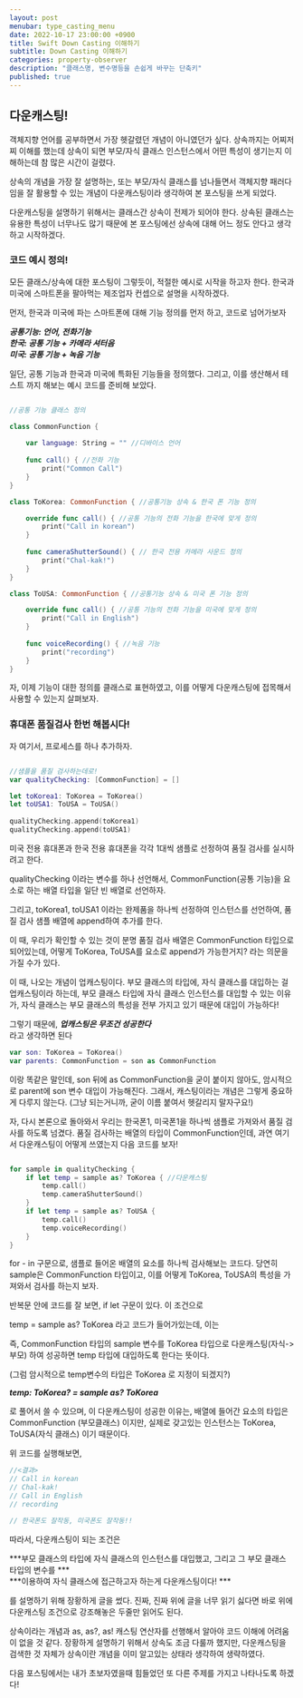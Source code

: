 ```yaml
---
layout: post
menubar: type_casting_menu
date: 2022-10-17 23:00:00 +0900
title: Swift Down Casting 이해하기
subtitle: Down Casting 이해하기
categories: property-observer
description: "클래스명, 변수명등을 손쉽게 바꾸는 단축키"
published: true
---
```


## 다운캐스팅!

객체지향 언어를 공부하면서 가장 헷갈렸던 개념이 아니였던가 싶다. 상속까지는 어찌저찌 이해를 했는데
상속이 되면 부모/자식 클래스 인스턴스에서 어떤 특성이 생기는지 이해하는데 참 많은 시간이 걸렸다.

상속의 개념을 가장 잘 설명하는, 또는 부모/자식 클래스를 넘나들면서 객체지향 패러다임을 잘 활용할 수
있는 개념이 다운캐스팅이라 생각하여 본 포스팅을 쓰게 되었다.

다운캐스팅을 설명하기 위해서는 클래스간 상속이 전제가 되어야 한다. 상속된 클래스는 유용한 특성이
너무나도 많기 때문에 본 포스팅에선 상속에 대해 어느 정도 안다고 생각하고 시작하겠다.

### 코드 예시 정의!
모든 클래스/상속에 대한 포스팅이 그렇듯이, 적절한 예시로 시작을 하고자 한다.
한국과 미국에 스마트폰을 팔아먹는 제조업자 컨셉으로 설명을 시작하겠다.

먼저, 한국과 미국에 파는 스마트폰에 대해 기능 정의를 먼저 하고, 코드로 넘어가보자

***공통기능: 언어, 전화기능*** <br>
***한국: 공통 기능 + 카메라 셔터음***<br>
***미국: 공통 기능 + 녹음 기능***

일단, 공통 기능과 한국과 미국에 특화된 기능들을 정의했다. 그리고, 이를 생산해서
테스트 까지 해보는 예시 코드를 준비해 보았다.


```swift

//공통 기능 클래스 정의

class CommonFunction { 
    
    var language: String = "" //디바이스 언어
    
    func call() { //전화 기능
        print("Common Call")
    }
}

class ToKorea: CommonFunction { //공통기능 상속 & 한국 폰 기능 정의

    override func call() { //공통 기능의 전화 기능을 한국에 맞게 정의
        print("Call in korean")
    }
    
    func cameraShutterSound() { // 한국 전용 카메라 사운드 정의
        print("Chal-kak!")
    }
}

class ToUSA: CommonFunction { //공통기능 상속 & 미국 폰 기능 정의

    override func call() { //공통 기능의 전화 기능을 미국에 맞게 정의
        print("Call in English")
    }
    
    func voiceRecording() { //녹음 기능
        print("recording")
    }
}

```

자, 이제 기능이 대한 정의를 클래스로 표현하였고, 이를 어떻게 다운캐스팅에 접목해서 사용할 수 있는지
살펴보자.

### 휴대폰 품질검사 한번 해봅시다!

자 여기서, 프로세스를 하나 추가하자. 

```swift

//샘플을 품질 검사하는데로!
var qualityChecking: [CommonFunction] = []

let toKorea1: ToKorea = ToKorea()
let toUSA1: ToUSA = ToUSA()
    
qualityChecking.append(toKorea1)
qualityChecking.append(toUSA1)


```

미국 전용 휴대폰과 한국 전용 휴대폰을 각각 1대씩 샘플로 선정하여 품질 검사를 실시하려고 한다.
 
qualityChecking 이라는 변수를 하나 선언해서, CommonFunction(공통 기능)을 요소로 하는
배열 타입을 일단 빈 배열로 선언하자.

그리고, toKorea1, toUSA1 이라는 완제품을 하나씩 선정하여 인스턴스를 선언하여, 
품질 검사 샘플 배열에 append하여 추가를 한다.

이 때, 우리가 확인할 수 있는 것이 분명 품질 검사 배열은 CommonFunction 타입으로 되어있는데, 
어떻게 ToKorea, ToUSA를 요소로 append가 가능한거지? 라는 의문을 가질 수가 있다.

이 때, 나오는 개념이 업캐스팅이다. 부모 클래스의 타입에, 자식 클래스를 대입하는 걸 업캐스팅이라 하는데,
부모 클래스 타입에 자식 클래스 인스턴스를 대입할 수 있는 이유가, 자식 클래스는 부모 클래스의 특성을
전부 가지고 있기 때문에 대입이 가능하다! 

그렇기 때문에, 
***업캐스팅은 무조건 성공한다*** <br>
라고 생각하면 된다 

```swift
var son: ToKorea = ToKorea()
var parents: CommonFunction = son as CommonFunction
```
이랑 똑같은 말인데, son 뒤에 as CommonFunction을 굳이 붙이지 않아도, 암시적으로
parent에 son 변수 대입이 가능해진다. 그래서, 캐스팅이라는 개념은 그렇게 중요하게 다루지 않는다.
(그냥 되는거니까, 굳이 이름 붙여서 헷갈리지 말자구요!)

자, 다시 본론으로 돌아와서
우리는 한국폰1, 미국폰1을 하나씩 샘플로 가져와서 품질 검사를 하도록 넘겼다.
품질 검사하는 배열의 타입이 CommonFunction인데, 과연 여기서 다운캐스팅이 어떻게 쓰였는지
다음 코드를 보자!

```swift

for sample in qualityChecking {
    if let temp = sample as? ToKorea { //다운캐스팅
        temp.call()
        temp.cameraShutterSound()
    }
    if let temp = sample as? ToUSA {
        temp.call()
        temp.voiceRecording()
    }
}
```

for - in 구문으로, 샘플로 들어온 배열의 요소를 하나씩 검사해보는 코드다. 당연히 sample은 
CommonFunction 타입이고, 이를 어떻게 ToKorea, ToUSA의 특성을 가져와서 검사를 하는지 보자.

반복문 안에 코드를 잘 보면, if let 구문이 있다. 이 조건으로

temp = sample as? ToKorea 라고 코드가 들어가있는데, 이는

즉, CommonFunction 타입의 sample 변수를 ToKorea 타입으로 다운캐스팅(자식->부모)
하여 성공하면 temp 타입에 대입하도록 한다는 뜻이다.

(그럼 암시적으로 temp변수의 타입은 ToKorea 로 지정이 되겠지?)

***temp: ToKorea? = sample as? ToKorea*** <br>


로 풀어서 쓸 수 있으며, 이 다운캐스팅이 성공한 이유는, 배열에 들어간 요소의 타입은 CommonFunction
(부모클래스) 이지만, 실제로 갖고있는 인스턴스는 ToKorea, ToUSA(자식 클래스) 이기 때문이다.

위 코드를 실행해보면, 

```swift
//<결과>
// Call in korean
// Chal-kak! 
// Call in English
// recording

// 한국폰도 잘작동, 미국폰도 잘작동!!
```

따라서, 다운캐스팅이 되는 조건은

***부모 클래스의 타입에 자식 클래스의 인스턴스를 대입했고, 그리고 그 부모 클래스 타입의 변수를 *** <br>
***이용하여 자식 클래스에 접근하고자 하는게 다운캐스팅이다! ***

를 설명하기 위해 장황하게 글을 썼다.
진짜, 진짜 위에 글을 너무 읽기 싫다면 바로 위에 다운캐스팅 조건으로 강조해놓은 두줄만 읽어도 
된다. 

상속이라는 개념과 as, as?, as! 캐스팅 연산자를 선행해서 알아야 코드 이해에 어려움이 없을 것 같다.
장황하게 설명하기 위해서 상속도 조금 다룰까 했지만, 다운캐스팅을 검색한 것 자체가 상속이란 개념을
이미 알고있는 상태라 생각하여 생략하였다.

다음 포스팅에서는 내가 초보자였을때 힘들었던 또 다른 주제를 가지고 나타나도록 하겠다!